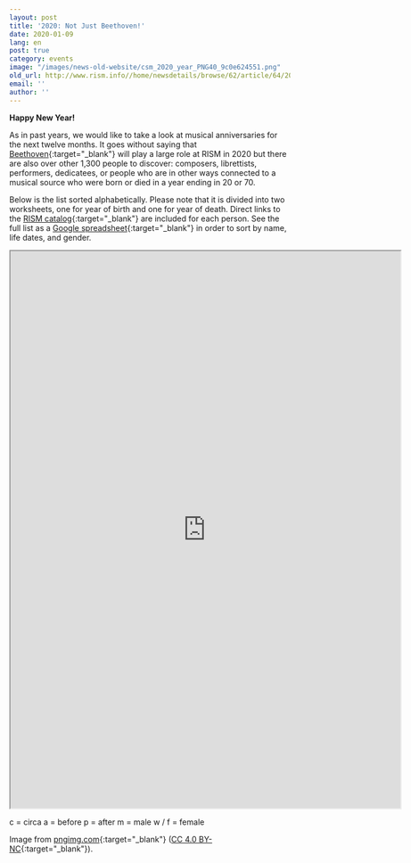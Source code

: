 ```yaml
---
layout: post
title: '2020: Not Just Beethoven!'
date: 2020-01-09
lang: en
post: true
category: events
image: "/images/news-old-website/csm_2020_year_PNG40_9c0e624551.png"
old_url: http://www.rism.info//home/newsdetails/browse/62/article/64/2020-not-just-beethoven.html
email: ''
author: ''
---
```


**Happy New Year!**

As in past years, we would like to take a look at musical anniversaries for the next twelve months. It goes without saying that [Beethoven](https://opac.rism.info/search?View=rism&q=Beethoven,%20Ludwig%20van){:target="_blank"} will play a large role at RISM in 2020 but there are also over other 1,300 people to discover: composers, librettists, performers, dedicatees, or people who are in other ways connected to a musical source who were born or died in a year ending in 20 or 70.

Below is the list sorted alphabetically. Please note that it is divided into two worksheets, one for year of birth and one for year of death. Direct links to the [RISM catalog](https://opac.rism.info/){:target="_blank"} are included for each person. See the full list as a [Google spreadsheet](https://docs.google.com/spreadsheets/d/1qA387xfjPIN6idKQtWDA0b78MkmfWoOMeEXo2VKh5lM/edit?usp=sharing){:target="_blank"} in order to sort by name, life dates, and gender.

<iframe src="https://docs.google.com/spreadsheets/d/e/2PACX-1vQ5jb_JINwr4EdKBFB-LY8QENuy6-yxWeZThh8_sWwhhDf9T-diqsr5UqVxosz7cyrfWrvNVRfF8bkB/pubhtml?widget=true&amp;headers=false" width="700" height="1000"></iframe>

c = circa
a = before
p = after
m = male
w / f = female

Image from [pngimg.com](http://pngimg.com/download/80755){:target="_blank"} ([CC 4.0 BY-NC](https://creativecommons.org/licenses/by-nc/4.0/){:target="_blank"}).